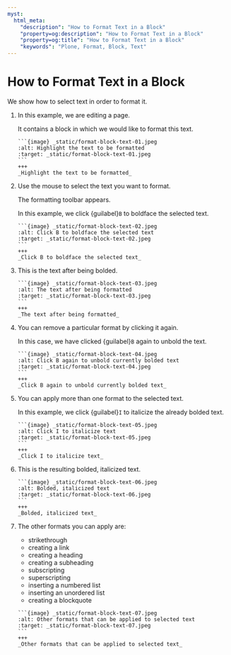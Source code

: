 ```yaml
---
myst:
  html_meta:
    "description": "How to Format Text in a Block"
    "property=og:description": "How to Format Text in a Block"
    "property=og:title": "How to Format Text in a Block"
    "keywords": "Plone, Format, Block, Text"
---
```


# How to Format Text in a Block

We show how to select text in order to format it.

1. In this example, we are editing a page. 

    It contains a block in which we would like to format this text.

   ````{card}
   ```{image} _static/format-block-text-01.jpeg
   :alt: Highlight the text to be formatted
   :target: _static/format-block-text-01.jpeg
   ```
   +++
   _Highlight the text to be formatted_
   ````


2. Use the mouse to select the text you want to format.

    The formatting toolbar appears.

    In this example, we click {guilabel}`B` to boldface the selected text.

   ````{card}
   ```{image} _static/format-block-text-02.jpeg
   :alt: Click B to boldface the selected text
   :target: _static/format-block-text-02.jpeg
   ```
   +++
   _Click B to boldface the selected text_
   ````


3. This is the text after being bolded.

   ````{card}
   ```{image} _static/format-block-text-03.jpeg
   :alt: The text after being formatted
   :target: _static/format-block-text-03.jpeg
   ```
   +++
   _The text after being formatted_
   ````


4. You can remove a particular format by clicking it again. 

    In this case, we have clicked {guilabel}`B` again to unbold the text.

   ````{card}
   ```{image} _static/format-block-text-04.jpeg
   :alt: Click B again to unbold currently bolded text
   :target: _static/format-block-text-04.jpeg
   ```
   +++
   _Click B again to unbold currently bolded text_
   ````


5. You can apply more than one format to the selected text.

    In this example, we click {guilabel}`I` to italicize the already bolded text.

   ````{card}
   ```{image} _static/format-block-text-05.jpeg
   :alt: Click I to italicize text
   :target: _static/format-block-text-05.jpeg
   ```
   +++
   _Click I to italicize text_
   ````


6. This is the resulting bolded, italicized text.

   ````{card}
   ```{image} _static/format-block-text-06.jpeg
   :alt: Bolded, italicized text
   :target: _static/format-block-text-06.jpeg
   ```
   +++
   _Bolded, italicized text_
   ````


7. The other formats you can apply are:
   - strikethrough
   - creating a link
   - creating a heading
   - creating a subheading
   - subscripting
   - superscripting
   - inserting a numbered list
   - inserting an unordered list 
   - creating a blockquote

   ````{card}
   ```{image} _static/format-block-text-07.jpeg
   :alt: Other formats that can be applied to selected text
   :target: _static/format-block-text-07.jpeg
   ```
   +++
   _Other formats that can be applied to selected text_
   ````



